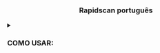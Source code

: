 
<h3><p align="center">Rapidscan português </p></h3>


<details>
  <summary><h3>COMO USAR:</h3></summary>
  
  
 ``` 
cd osint/Scanner de vulnerabilidades
  
python3 rapidscan https://www.lojarenatogarcia.com.br/
  ```
  
<details>

<h3><p align="center">Veja o video abaixo </p></h3>
  
  OBS: Esse video,falo como usar o Rapidscan português
  
  


